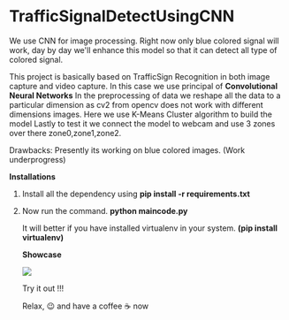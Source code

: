 # TrafficSignalDetectUsingCNN
We use CNN for image processing. Right now only blue colored signal will work, day by day we'll enhance this model so that it can detect all type of colored signal.

This project is basically based on TrafficSign Recognition in both image capture and video capture.
In this case we use principal of <b>Convolutional Neural Networks</b> 
In the preprocessing of data we reshape all the data to a particular dimension as cv2 from opencv does not work with different dimensions images.
Here we use K-Means Cluster algorithm to build the model
Lastly to test it we connect the model to webcam and use 3 zones over there zone0,zone1,zone2.


Drawbacks: Presently its working on blue colored images. (Work underprogress) 

<b> Installations </b>

1. Install all the dependency using <b> pip install -r requirements.txt </b>

2. Now run the command. <b> python maincode.py </b>

   It will better if you have installed virtualenv in your system. <b>(pip install virtualenv) </b>
   
   <b>Showcase</b>
   
   <img src="https://github.com/sayandeepmajumdar/TrafficSignalDetectUsingCNN/blob/master/example_screenshot.png"/>
   
   
   Try it out !!!
   
   Relax, &#128521; and have a coffee &#9749; now
